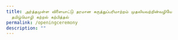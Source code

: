 ```yaml
---
title: அர்த்தமுள்ள விளையாட்டு தரமான கருத்துப்பரிமாற்றம் முதலியவற்றின்வழியே
  தமிழ்மொழி கற்றல் கற்பித்தல்
permalink: /openingceremony
description: ""
---
```


